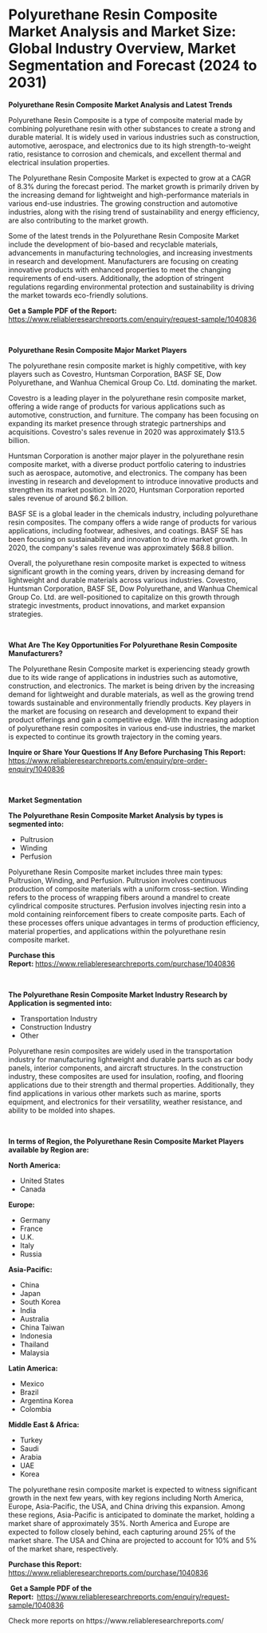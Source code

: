 <p><h1>Polyurethane Resin Composite Market Analysis and Market Size: Global Industry Overview, Market Segmentation and Forecast (2024 to 2031)</h1></p><p><strong>Polyurethane Resin Composite Market Analysis and Latest Trends</strong></p>
<p><p>Polyurethane Resin Composite is a type of composite material made by combining polyurethane resin with other substances to create a strong and durable material. It is widely used in various industries such as construction, automotive, aerospace, and electronics due to its high strength-to-weight ratio, resistance to corrosion and chemicals, and excellent thermal and electrical insulation properties.</p><p>The Polyurethane Resin Composite Market is expected to grow at a CAGR of 8.3% during the forecast period. The market growth is primarily driven by the increasing demand for lightweight and high-performance materials in various end-use industries. The growing construction and automotive industries, along with the rising trend of sustainability and energy efficiency, are also contributing to the market growth.</p><p>Some of the latest trends in the Polyurethane Resin Composite Market include the development of bio-based and recyclable materials, advancements in manufacturing technologies, and increasing investments in research and development. Manufacturers are focusing on creating innovative products with enhanced properties to meet the changing requirements of end-users. Additionally, the adoption of stringent regulations regarding environmental protection and sustainability is driving the market towards eco-friendly solutions.</p></p>
<p><strong>Get a Sample PDF of the Report:&nbsp;</strong> <a href="https://www.reliableresearchreports.com/enquiry/request-sample/1040836">https://www.reliableresearchreports.com/enquiry/request-sample/1040836</a></p>
<p>&nbsp;</p>
<p><strong>Polyurethane Resin Composite Major Market Players</strong></p>
<p><p>The polyurethane resin composite market is highly competitive, with key players such as Covestro, Huntsman Corporation, BASF SE, Dow Polyurethane, and Wanhua Chemical Group Co. Ltd. dominating the market.</p><p>Covestro is a leading player in the polyurethane resin composite market, offering a wide range of products for various applications such as automotive, construction, and furniture. The company has been focusing on expanding its market presence through strategic partnerships and acquisitions. Covestro's sales revenue in 2020 was approximately $13.5 billion.</p><p>Huntsman Corporation is another major player in the polyurethane resin composite market, with a diverse product portfolio catering to industries such as aerospace, automotive, and electronics. The company has been investing in research and development to introduce innovative products and strengthen its market position. In 2020, Huntsman Corporation reported sales revenue of around $6.2 billion.</p><p>BASF SE is a global leader in the chemicals industry, including polyurethane resin composites. The company offers a wide range of products for various applications, including footwear, adhesives, and coatings. BASF SE has been focusing on sustainability and innovation to drive market growth. In 2020, the company's sales revenue was approximately $68.8 billion.</p><p>Overall, the polyurethane resin composite market is expected to witness significant growth in the coming years, driven by increasing demand for lightweight and durable materials across various industries. Covestro, Huntsman Corporation, BASF SE, Dow Polyurethane, and Wanhua Chemical Group Co. Ltd. are well-positioned to capitalize on this growth through strategic investments, product innovations, and market expansion strategies.</p></p>
<p>&nbsp;</p>
<p><strong>What Are The Key Opportunities For Polyurethane Resin Composite Manufacturers?</strong></p>
<p><p>The Polyurethane Resin Composite market is experiencing steady growth due to its wide range of applications in industries such as automotive, construction, and electronics. The market is being driven by the increasing demand for lightweight and durable materials, as well as the growing trend towards sustainable and environmentally friendly products. Key players in the market are focusing on research and development to expand their product offerings and gain a competitive edge. With the increasing adoption of polyurethane resin composites in various end-use industries, the market is expected to continue its growth trajectory in the coming years.</p></p>
<p><strong>Inquire or Share Your Questions If Any Before Purchasing This Report:</strong> <a href="https://www.reliableresearchreports.com/enquiry/pre-order-enquiry/1040836">https://www.reliableresearchreports.com/enquiry/pre-order-enquiry/1040836</a></p>
<p>&nbsp;</p>
<p><strong>Market Segmentation</strong></p>
<p><strong>The Polyurethane Resin Composite Market Analysis by types is segmented into:</strong></p>
<p><ul><li>Pultrusion</li><li>Winding</li><li>Perfusion</li></ul></p>
<p><p>Polyurethane Resin Composite market includes three main types: Pultrusion, Winding, and Perfusion. Pultrusion involves continuous production of composite materials with a uniform cross-section. Winding refers to the process of wrapping fibers around a mandrel to create cylindrical composite structures. Perfusion involves injecting resin into a mold containing reinforcement fibers to create composite parts. Each of these processes offers unique advantages in terms of production efficiency, material properties, and applications within the polyurethane resin composite market.</p></p>
<p><strong>Purchase this Report:&nbsp;</strong><a href="https://www.reliableresearchreports.com/purchase/1040836">https://www.reliableresearchreports.com/purchase/1040836</a></p>
<p>&nbsp;</p>
<p><strong>The Polyurethane Resin Composite Market Industry Research by Application is segmented into:</strong></p>
<p><ul><li>Transportation Industry</li><li>Construction Industry</li><li>Other</li></ul></p>
<p><p>Polyurethane resin composites are widely used in the transportation industry for manufacturing lightweight and durable parts such as car body panels, interior components, and aircraft structures. In the construction industry, these composites are used for insulation, roofing, and flooring applications due to their strength and thermal properties. Additionally, they find applications in various other markets such as marine, sports equipment, and electronics for their versatility, weather resistance, and ability to be molded into shapes.</p></p>
<p>&nbsp;</p>
<p><strong>In terms of Region, the Polyurethane Resin Composite Market Players available by Region are:</strong></p>
<p>
    <p> <strong> North America: </strong>
        <ul>
            <li>United States</li>
            <li>Canada</li>
        </ul>
        </p> 
    <p> <strong> Europe: </strong>
        <ul>
            <li>Germany</li>
            <li>France</li>
            <li>U.K.</li>
            <li>Italy</li>
            <li>Russia</li>
        </ul>
        </p> 
    <p> <strong> Asia-Pacific: </strong>
        <ul>
            <li>China</li>
            <li>Japan</li>
            <li>South Korea</li>
            <li>India</li>
            <li>Australia</li>
            <li>China Taiwan</li>
            <li>Indonesia</li>
            <li>Thailand</li>
            <li>Malaysia</li>
        </ul>
        </p> 
    <p> <strong> Latin America: </strong>
        <ul>
            <li>Mexico</li>
            <li>Brazil</li>
            <li>Argentina Korea</li>
            <li>Colombia</li>
        </ul>
        </p> 
    <p> <strong> Middle East & Africa: </strong>
        <ul>
            <li>Turkey</li>
            <li>Saudi</li>
            <li>Arabia</li>
            <li>UAE</li>
            <li>Korea</li>
        </ul>
    </p>
    </p>
<p><p>The polyurethane resin composite market is expected to witness significant growth in the next few years, with key regions including North America, Europe, Asia-Pacific, the USA, and China driving this expansion. Among these regions, Asia-Pacific is anticipated to dominate the market, holding a market share of approximately 35%. North America and Europe are expected to follow closely behind, each capturing around 25% of the market share. The USA and China are projected to account for 10% and 5% of the market share, respectively.</p></p>
<p><strong>Purchase this Report: </strong><a href="https://www.reliableresearchreports.com/purchase/1040836">https://www.reliableresearchreports.com/purchase/1040836</a></p>
<p>&nbsp;<strong>Get a Sample PDF of the Report:&nbsp;&nbsp;</strong><a href="https://www.reliableresearchreports.com/enquiry/request-sample/1040836">https://www.reliableresearchreports.com/enquiry/request-sample/1040836</a></p>
<p><strong></strong></p>
<p>Check more reports on https://www.reliableresearchreports.com/</p>